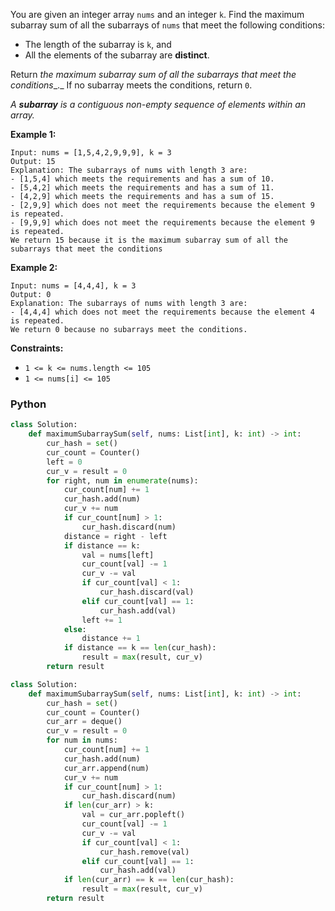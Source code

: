 You are given an integer array  `nums`  and an integer  `k`. Find the maximum subarray sum of all the subarrays
of  `nums`  that meet the following conditions:

- The length of the subarray is  `k`, and
- All the elements of the subarray are  **distinct**.

Return  _the maximum subarray sum of all the subarrays that meet the conditions__._  If no subarray meets the
conditions, return  `0`.

_A  **subarray**  is a contiguous non-empty sequence of elements within an array._

**Example 1:**

```
Input: nums = [1,5,4,2,9,9,9], k = 3
Output: 15
Explanation: The subarrays of nums with length 3 are:
- [1,5,4] which meets the requirements and has a sum of 10.
- [5,4,2] which meets the requirements and has a sum of 11.
- [4,2,9] which meets the requirements and has a sum of 15.
- [2,9,9] which does not meet the requirements because the element 9 is repeated.
- [9,9,9] which does not meet the requirements because the element 9 is repeated.
We return 15 because it is the maximum subarray sum of all the subarrays that meet the conditions
```

**Example 2:**

```
Input: nums = [4,4,4], k = 3
Output: 0
Explanation: The subarrays of nums with length 3 are:
- [4,4,4] which does not meet the requirements because the element 4 is repeated.
We return 0 because no subarrays meet the conditions.
```

**Constraints:**

- `1 <= k <= nums.length <= 105`
- `1 <= nums[i] <= 105`

### Python

```py
class Solution:
    def maximumSubarraySum(self, nums: List[int], k: int) -> int:
        cur_hash = set()
        cur_count = Counter()
        left = 0
        cur_v = result = 0
        for right, num in enumerate(nums):
            cur_count[num] += 1
            cur_hash.add(num)
            cur_v += num
            if cur_count[num] > 1:
                cur_hash.discard(num)
            distance = right - left
            if distance == k:
                val = nums[left]
                cur_count[val] -= 1
                cur_v -= val
                if cur_count[val] < 1:
                    cur_hash.discard(val)
                elif cur_count[val] == 1:
                    cur_hash.add(val)
                left += 1
            else:
                distance += 1
            if distance == k == len(cur_hash):
                result = max(result, cur_v)
        return result
```

```py
class Solution:
    def maximumSubarraySum(self, nums: List[int], k: int) -> int:
        cur_hash = set()
        cur_count = Counter()
        cur_arr = deque()
        cur_v = result = 0
        for num in nums:
            cur_count[num] += 1
            cur_hash.add(num)
            cur_arr.append(num)
            cur_v += num
            if cur_count[num] > 1:
                cur_hash.discard(num)
            if len(cur_arr) > k:
                val = cur_arr.popleft()
                cur_count[val] -= 1
                cur_v -= val
                if cur_count[val] < 1:
                    cur_hash.remove(val)
                elif cur_count[val] == 1:
                    cur_hash.add(val)
            if len(cur_arr) == k == len(cur_hash):
                result = max(result, cur_v)
        return result
```